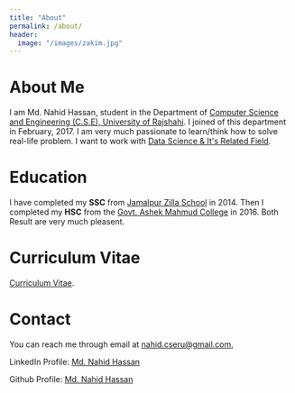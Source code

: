 ```yaml
---
title: "About"
permalink: /about/
header:
  image: "/images/zakim.jpg"
---
```


# About Me
I am Md. Nahid Hassan, student  in the Department of [Computer Science and Engineering (C.S.E), University of Rajshahi](http://www.ru.ac.bd/cse/). I joined of this department in February, 2017. I am very much passionate to learn/think how to solve real-life problem. I want to work with [Data Science & It's Related Field](https://en.wikipedia.org/wiki/Data_science).


# Education
I have completed my **SSC** from [Jamalpur Zilla School](http://www.jzs.edu.bd/) in 2014. Then I completed my **HSC** from the [Govt. Ashek Mahmud College](http://amc.edu.bd/) in 2016. Both Result are very much pleasent.

# Curriculum Vitae

[Curriculum Vitae](https://docs.google.com/document/d/1zipcqtAn30aoBAtbXskZXf0427qziwfzI7FmeTCy5qU/edit?usp=sharing).

# Contact

You can reach me through email at nahid.cseru@gmail.com,

LinkedIn Profile: [Md. Nahid Hassan](https://www.linkedin.com/in/md-nahid-hassan-a3639317a/)

Github Profile: [Md. Nahid Hassan](https://github.com/Nahid-Hassan)
